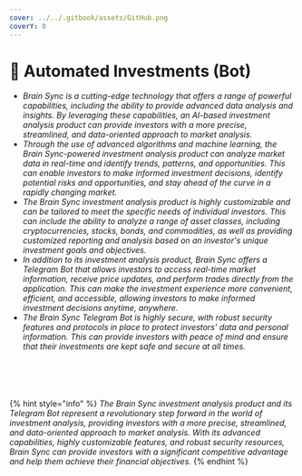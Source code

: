 ```yaml
---
cover: ../../.gitbook/assets/GitHub.png
coverY: 0
---
```


# 🤖 Automated Investments (Bot)

* _Brain Sync is a cutting-edge technology that offers a range of powerful capabilities, including the ability to provide advanced data analysis and insights. By leveraging these capabilities, an AI-based investment analysis product can provide investors with a more precise, streamlined, and data-oriented approach to market analysis._
* _Through the use of advanced algorithms and machine learning, the Brain Sync-powered investment analysis product can analyze market data in real-time and identify trends, patterns, and opportunities. This can enable investors to make informed investment decisions, identify potential risks and opportunities, and stay ahead of the curve in a rapidly changing market._
* _The Brain Sync investment analysis product is highly customizable and can be tailored to meet the specific needs of individual investors. This can include the ability to analyze a range of asset classes, including cryptocurrencies, stocks, bonds, and commodities, as well as providing customized reporting and analysis based on an investor's unique investment goals and objectives._
* _In addition to its investment analysis product, Brain Sync offers a Telegram Bot that allows investors to access real-time market information, receive price updates, and perform trades directly from the application. This can make the investment experience more convenient, efficient, and accessible, allowing investors to make informed investment decisions anytime, anywhere._
* _The Brain Sync Telegram Bot is highly secure, with robust security features and protocols in place to protect investors' data and personal information. This can provide investors with peace of mind and ensure that their investments are kept safe and secure at all times._

<div>

<figure><img src="../../.gitbook/assets/photo_2023-03-14 23.18.40.jpeg" alt=""><figcaption></figcaption></figure>

 

<figure><img src="../../.gitbook/assets/photo_2023-03-14 23.18.53.jpeg" alt=""><figcaption></figcaption></figure>

 

<figure><img src="../../.gitbook/assets/photo_2023-03-14 23.18.56.jpeg" alt=""><figcaption></figcaption></figure>

</div>

<div>

<figure><img src="../../.gitbook/assets/photo_2023-03-14 23.19.01.jpeg" alt=""><figcaption></figcaption></figure>

 

<figure><img src="../../.gitbook/assets/photo_2023-03-14 23.18.58.jpeg" alt=""><figcaption></figcaption></figure>

</div>

{% hint style="info" %}
_The Brain Sync investment analysis product and its Telegram Bot represent a revolutionary step forward in the world of investment analysis, providing investors with a more precise, streamlined, and data-oriented approach to market analysis. With its advanced capabilities, highly customizable features, and robust security resources, Brain Sync can provide investors with a significant competitive advantage and help them achieve their financial objectives._
{% endhint %}
